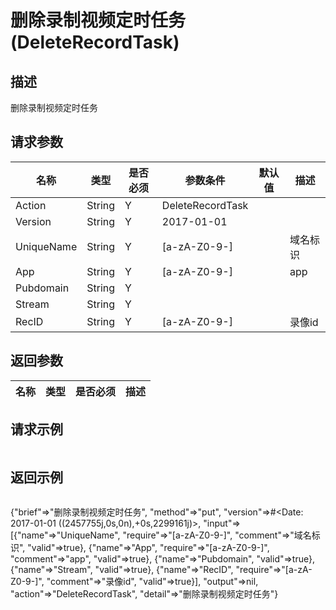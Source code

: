 # 删除录制视频定时任务(DeleteRecordTask)

## 描述

删除录制视频定时任务

## 请求参数

| 名称 | 类型 | 是否必须 | 参数条件 | 默认值  | 描述 |
| --- | --- | --- | --- | --- | --- |
| Action | String | Y | DeleteRecordTask | | |
| Version | String | Y | 2017-01-01 | | |
| UniqueName | String  | Y | [a-zA-Z0-9-] |  | 域名标识 | 
| App | String  | Y | [a-zA-Z0-9-] |  | app | 
| Pubdomain | String  | Y |  |  |  | 
| Stream | String  | Y |  |  |  | 
| RecID | String  | Y | [a-zA-Z0-9-] |  | 录像id | 


## 返回参数

| 名称 | 类型 | 是否必须 |  描述 |
| --- | --- | --- |  --- |



## 请求示例

```
```

## 返回示例

```
```

{"brief"=>"删除录制视频定时任务",
 "method"=>"put",
 "version"=>#<Date: 2017-01-01 ((2457755j,0s,0n),+0s,2299161j)>,
 "input"=>
  [{"name"=>"UniqueName",
    "require"=>"[a-zA-Z0-9-]",
    "comment"=>"域名标识",
    "valid"=>true},
   {"name"=>"App", "require"=>"[a-zA-Z0-9-]", "comment"=>"app", "valid"=>true},
   {"name"=>"Pubdomain", "valid"=>true},
   {"name"=>"Stream", "valid"=>true},
   {"name"=>"RecID",
    "require"=>"[a-zA-Z0-9-]",
    "comment"=>"录像id",
    "valid"=>true}],
 "output"=>nil,
 "action"=>"DeleteRecordTask",
 "detail"=>"删除录制视频定时任务"}
